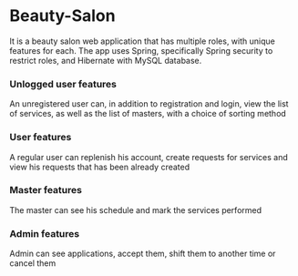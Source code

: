 # Beauty-Salon

It is a beauty salon web application that has multiple roles, with unique features for each. 
The app uses Spring, specifically Spring security to restrict roles, and Hibernate with MySQL database.
### Unlogged user features
An unregistered user can, in addition to registration and login, view the list of services, as well as the list of masters, with a choice of sorting method
### User features
A regular user can replenish his account, create requests for services and view his requests that has been already created
### Master features
The master can see his schedule and mark the services performed
### Admin features
Admin can see applications, accept them, shift them to another time or cancel them
